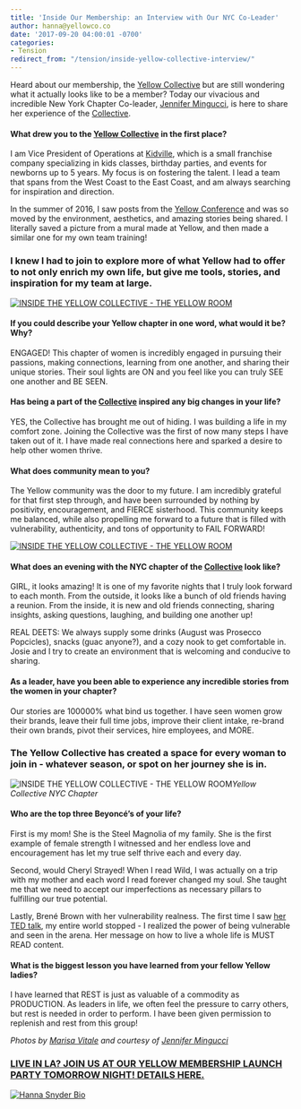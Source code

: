 ```yaml
---
title: 'Inside Our Membership: an Interview with Our NYC Co-Leader'
author: hanna@yellowco.co
date: '2017-09-20 04:00:01 -0700'
categories:
- Tension
redirect_from: "/tension/inside-yellow-collective-interview/"
---
```


Heard about our membership, the [Yellow Collective](https://yellowcollective.co/) but are still wondering what it actually looks like to be a member? Today our vivacious and incredible New York Chapter Co-leader, [Jennifer Mingucci](https://www.instagram.com/jenwithlime/), is here to share her experience of the [Collective](https://yellowcollective.co/).

#### What drew you to the [Yellow Collective](https://yellowcollective.co/) in the first place?

I am Vice President of Operations at [Kidville](http://www.kidville.com/), which is a small franchise company specializing in kids classes, birthday parties, and events for newborns up to 5 years. My focus is on fostering the talent. I lead a team that spans from the West Coast to the East Coast, and am always searching for inspiration and direction.

In the summer of 2016, I saw posts from the [Yellow Conference](http://yellowco.co/conference/) and was so moved by the environment, aesthetics, and amazing stories being shared. I literally saved a picture from a mural made at Yellow, and then made a similar one for my own team training!

### **I knew I had to join to explore more of what Yellow had to offer to not only enrich my own life, but give me tools, stories, and inspiration for my team at large.**

[![INSIDE THE YELLOW COLLECTIVE - THE YELLOW ROOM](http://yellowco.co/wp-content/uploads/2017/03/YCD0062.jpg)](http://yellowco.co/wp-content/uploads/2017/03/YCD0062.jpg)

#### **If you could describe your Yellow chapter in one word, what would it be? Why?**

ENGAGED! This chapter of women is incredibly engaged in pursuing their passions, making connections, learning from one another, and sharing their unique stories. Their soul lights are ON and you feel like you can truly SEE one another and BE SEEN.

#### **Has being a part of the [Collective](https://yellowcollective.co/) inspired any big changes in your life?**

YES, the Collective has brought me out of hiding. I was building a life in my comfort zone. Joining the Collective was the first of now many steps I have taken out of it. I have made real connections here and sparked a desire to help other women thrive.

#### **What does community mean to you?**

The Yellow community was the door to my future. I am incredibly grateful for that first step through, and have been surrounded by nothing by positivity, encouragement, and FIERCE sisterhood. This community keeps me balanced, while also propelling me forward to a future that is filled with vulnerability, authenticity, and tons of opportunity to FAIL FORWARD!

[![INSIDE THE YELLOW COLLECTIVE - THE YELLOW ROOM](http://yellowco.co/wp-content/uploads/2017/03/YCD0319-copy.jpg)](http://yellowco.co/wp-content/uploads/2017/03/YCD0319-copy.jpg)

#### **What does an evening with the NYC chapter of the [Collective](https://yellowcollective.co/) look like?**

GIRL, it looks amazing! It is one of my favorite nights that I truly look forward to each month. From the outside, it looks like a bunch of old friends having a reunion. From the inside, it is new and old friends connecting, sharing insights, asking questions, laughing, and building one another up!

REAL DEETS: We always supply some drinks (August was Prosecco Popcicles), snacks (guac anyone?), and a cozy nook to get comfortable in. Josie and I try to create an environment that is welcoming and conducive to sharing.

#### As a leader, have you been able to experience any incredible stories from the women in your chapter?

Our stories are 100000% what bind us together. I have seen women grow their brands, leave their full time jobs, improve their client intake, re-brand their own brands, pivot their services, hire employees, and MORE.

### **The Yellow Collective has created a space for every woman to join in - whatever season, or spot on her journey she is in.**

![INSIDE THE YELLOW COLLECTIVE - THE YELLOW ROOM](http://yellowco.co/wp-content/uploads/2017/09/IMG_3860.jpg)_Yellow Collective NYC Chapter_

#### Who are the top three Beyoncé’s of your life?

First is my mom! She is the Steel Magnolia of my family. She is the first example of female strength I witnessed and her endless love and encouragement has let my true self thrive each and every day.

Second, would Cheryl Strayed! When I read Wild, I was actually on a trip with my mother and each word I read forever changed my soul. She taught me that we need to accept our imperfections as necessary pillars to fulfilling our true potential.  

Lastly, Brené Brown with her vulnerability realness. The first time I saw [her TED talk](https://www.ted.com/talks/brene_brown_on_vulnerability), my entire world stopped - I realized the power of being vulnerable and seen in the arena. Her message on how to live a whole life is MUST READ content. 

#### What is the biggest lesson you have learned from your fellow Yellow ladies?

I have learned that REST is just as valuable of a commodity as PRODUCTION. As leaders in life, we often feel the pressure to carry others, but rest is needed in order to perform. I have been given permission to replenish and rest from this group!

_Photos by [Marisa Vitale](http://www.marisavitale.com/) and courtesy of [Jennifer Mingucci](https://www.instagram.com/jenwithlime/)_

### [LIVE IN LA? JOIN US AT OUR YELLOW MEMBERSHIP LAUNCH PARTY TOMORROW NIGHT! DETAILS HERE.](https://www.universe.com/events/yellow-collective-2-0-launch-party-tickets-los-angeles-C4D0K1)

[![Hanna Snyder Bio](http://yellowco.co/wp-content/uploads/2017/04/HANNA-BIO.jpg)](www.hannasnyder.com)
